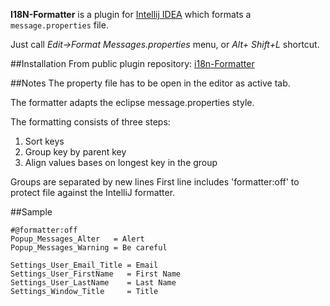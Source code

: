 **I18N-Formatter** is a plugin for [Intellij IDEA](https://www.jetbrains.com/idea/) which formats a `message.properties` file.

Just call *Edit->Format Messages.properties* menu, or *Alt+ Shift+L* shortcut.

##Installation
From public plugin repository: [i18n-Formatter](https://plugins.jetbrains.com/plugin/8573?pr=idea)

##Notes
The property file has to be open in the editor as active tab.

The formatter adapts the eclipse message.properties style.

The formatting consists of three steps:

1. Sort keys
2. Group key by parent key
3. Align values bases on longest key in the group

Groups are separated by new lines 
First line includes 'formatter:off' to protect file against the IntelliJ formatter.

##Sample
```properties
#@formatter:off
Popup_Messages_Alter   = Alert
Popup_Messages_Warning = Be careful

Settings_User_Email_Title = Email
Settings_User_FirstName   = First Name
Settings_User_LastName    = Last Name
Settings_Window_Title     = Title
```
